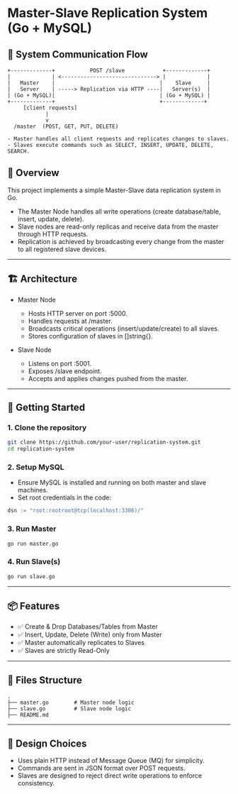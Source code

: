 
# Master-Slave Replication System (Go + MySQL)

## 🔁 System Communication Flow

```
+-------------+           POST /slave            +-------------+
|             | <------------------------------> |             |
|   Master    |                                 |    Slave     |
|   Server    | -----> Replication via HTTP ----|   Server(s)  |
| (Go + MySQL)|                                 | (Go + MySQL) |
+-------------+                                 +-------------+
     [client requests]
            |
            v
  /master  (POST, GET, PUT, DELETE)

- Master handles all client requests and replicates changes to slaves.
- Slaves execute commands such as SELECT, INSERT, UPDATE, DELETE, SEARCH.
```

## 📖 Overview

This project implements a simple Master-Slave data replication system in Go.

- The Master Node handles all write operations (create database/table, insert, update, delete).
- Slave nodes are read-only replicas and receive data from the master through HTTP requests.
- Replication is achieved by broadcasting every change from the master to all registered slave devices.

---

## 🏗️ Architecture

- Master Node
  - Hosts HTTP server on port :5000.
  - Handles requests at /master.
  - Broadcasts critical operations (insert/update/create) to all slaves.
  - Stores configuration of slaves in []string{}.

- Slave Node
  - Listens on port :5001.
  - Exposes /slave endpoint.
  - Accepts and applies changes pushed from the master.

---

## 🚀 Getting Started

### 1. Clone the repository
```bash
git clone https://github.com/your-user/replication-system.git
cd replication-system
```

### 2. Setup MySQL

- Ensure MySQL is installed and running on both master and slave machines.
- Set root credentials in the code:
```go
dsn := "root:rootroot@tcp(localhost:3306)/"
```

### 3. Run Master
```bash
go run master.go
```

### 4. Run Slave(s)
```bash
go run slave.go
```

---

## 📦 Features

- ✅ Create & Drop Databases/Tables from Master
- ✅ Insert, Update, Delete (Write) only from Master
- ✅ Master automatically replicates to Slaves
- ✅ Slaves are strictly Read-Only

---

## 📂 Files Structure

```
.
├── master.go        # Master node logic
├── slave.go         # Slave node logic
├── README.md
```

---

## 🧠 Design Choices

- Uses plain HTTP instead of Message Queue (MQ) for simplicity.
- Commands are sent in JSON format over POST requests.
- Slaves are designed to reject direct write operations to enforce consistency.
